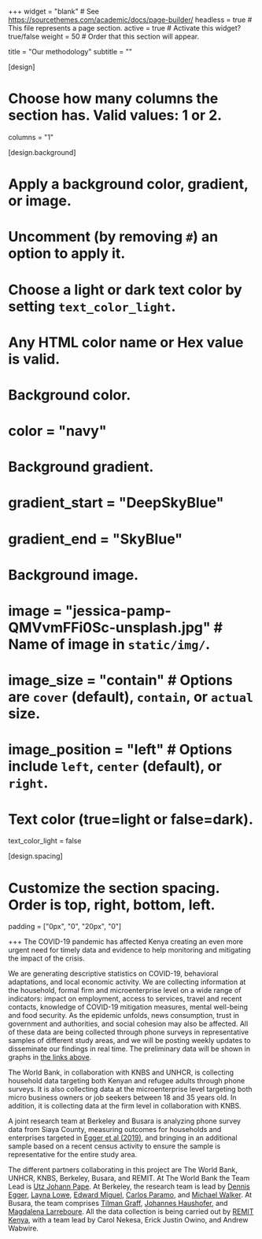 +++
widget = "blank"  # See https://sourcethemes.com/academic/docs/page-builder/
headless = true  # This file represents a page section.
active = true  # Activate this widget? true/false
weight = 50  # Order that this section will appear.

title = "Our methodology"
subtitle = ""
  
[design]
  # Choose how many columns the section has. Valid values: 1 or 2.
  columns = "1"

[design.background]
  # Apply a background color, gradient, or image.
  #   Uncomment (by removing `#`) an option to apply it.
  #   Choose a light or dark text color by setting `text_color_light`.
  #   Any HTML color name or Hex value is valid.

  # Background color.
  # color = "navy"
  
  # Background gradient.
  # gradient_start = "DeepSkyBlue"
  # gradient_end = "SkyBlue"
  
  # Background image.
 # image = "jessica-pamp-QMVvmFFi0Sc-unsplash.jpg"  # Name of image in `static/img/`.
 # image_size = "contain"  #  Options are `cover` (default), `contain`, or `actual` size.
 # image_position = "left"  # Options include `left`, `center` (default), or `right`.

  # Text color (true=light or false=dark).
  text_color_light = false

[design.spacing]
  # Customize the section spacing. Order is top, right, bottom, left.
  padding = ["0px", "0", "20px", "0"]

+++
The COVID-19 pandemic has affected Kenya creating an even more urgent need for timely data and evidence to help monitoring and mitigating the impact of the crisis.   

We are generating descriptive statistics on COVID-19, behavioral adaptations, and local economic activity. We are collecting information at the household, formal firm and microenterprise level on a wide range of indicators: impact on employment, access to services, travel and recent contacts, knowledge of COVID-19 mitigation measures, mental well-being and food security. As the epidemic unfolds, news consumption, trust in government and authorities, and social cohesion may also be affected. All of these data are being collected through phone surveys in representative samples of different study areas, and we will be posting weekly updates to disseminate our findings in real time. The preliminary data will be shown in graphs in [the links above](#weeklystats).

The World Bank, in collaboration with KNBS and UNHCR, is collecting household data targeting both Kenyan and refugee adults through phone surveys. It is also collecting data at the microenterprise level targeting both micro business owners or job seekers between 18 and 35 years old. In addition, it is collecting data at the firm level in collaboration with KNBS.

A joint research team at Berkeley and Busara is analyzing phone survey data from Siaya County, measuring outcomes for households and enterprises targeted in [Egger et al (2019)](http://emiguel.econ.berkeley.edu/research/general-equilibrium-effects-of-cash-transfers-experimental-evidence-from-kenya), and bringing in an additional sample based on a recent census activity to ensure the sample is representative for the entire study area.

The different partners collaborating in this project are The World Bank, UNHCR, KNBS, Berkeley, Busara, and REMIT. At The World Bank the Team Lead is [Utz Johann Pape](https://blogs.worldbank.org/team/utz-pape). At Berkeley, the research team is lead by [Dennis Egger](https://www.dennisegger.net), [Layna Lowe](https://cega.berkeley.edu/user-type/staff/#layna-lowe), [Edward Miguel](http://emiguel.econ.berkeley.edu/), [Carlos Paramo](), and [Michael Walker](http://www.michaelwwalker.me/). At Busara, the team comprises [Tilman Graff](https://tilmangraff.github.io/), [Johannes Haushofer](https://www.princeton.edu/haushofer/), and [Magdalena Larreboure](https://mlarreboure.com/). All the data collection is being carried out by [REMIT Kenya](http://remitkenya.co.ke/), with a team lead by Carol Nekesa, Erick Justin Owino, and Andrew Wabwire.  

